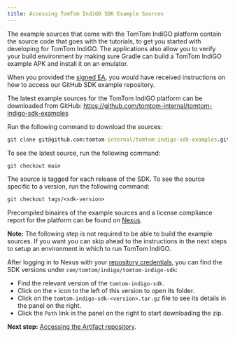 ```yaml
---
title: Accessing TomTom IndiGO SDK Example Sources
---
```


The example sources that come with the TomTom IndiGO platform contain the source code that goes 
with the tutorials, to get you started with developing for TomTom IndiGO. The applications also 
allow you to verify your build environment by making sure Gradle can build a TomTom IndiGO example 
APK and install it on an emulator.

When you provided the [signed EA](/tomtom-indigo/documentation/getting-started/introduction), you 
would have received instructions on how to access our GitHub SDK example repository.

The latest example sources for the TomTom IndiGO platform can be downloaded from GitHub:
https://github.com/tomtom-internal/tomtom-indigo-sdk-examples

Run the following command to download the sources:

```cmd
git clone git@github.com:tomtom-internal/tomtom-indigo-sdk-examples.git
```

To see the latest source, run the following command:

```cmd
git checkout main
```

The source is tagged for each release of the SDK. To see the source specific to a version, run the 
following command:

```cmd
git checkout tags/<sdk-version>
```

Precompiled binaires of the example sources and a license compliance report for the platform can 
be found on 
[Nexus](https://repo.tomtom.com/#browse/browse:ivi:com%2Ftomtom%2Findigo%2Ftomtom-indigo-sdk).

__Note:__ The following step is not required to be able to build the example sources. If you want 
you can skip ahead to the instructions in the next steps to setup an environment in which to run 
TomTom IndiGO.

After logging in to Nexus with your 
[repository credentials](/tomtom-indigo/documentation/getting-started/introduction), you can find 
the SDK versions under `com/tomtom/indigo/tomtom-indigo-sdk`:

- Find the relevant version of the `tomtom-indigo-sdk`.
- Click on the `+` icon to the left of this version to open its folder.
- Click on the `tomtom-indigo-sdk-<version>.tar.gz` file to see its details in the panel on the
  right.
- Click the `Path` link in the panel on the right to start downloading the zip.

__Next step:__
[Accessing the Artifact repository](/tomtom-indigo/documentation/getting-started/accessing-the-artifact-repository).
